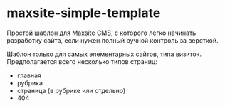 # maxsite-simple-template

Простой шаблон для Maxsite CMS, с которого легко начинать разработку сайта, если нужен полный ручной контроль за версткой.

Шаблон только для самых элементарных сайтов, типа визиток. Предполагается всего несколько типов страниц:

- главная
- рубрика
- страница (в рубрике или отдельно)
- 404
